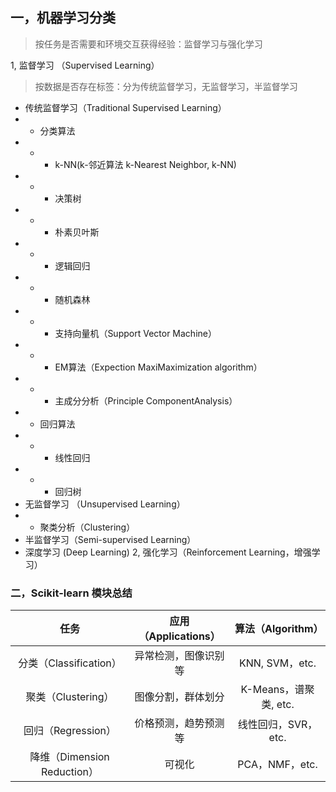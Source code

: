 ## 一，机器学习分类

> 按任务是否需要和环境交互获得经验：监督学习与强化学习

1, 监督学习 （Supervised Learning）

> 按数据是否存在标签：分为传统监督学习，无监督学习，半监督学习

* 传统监督学习（Traditional Supervised Learning）
* * 分类算法
* * * k-NN(k-邻近算法 k-Nearest Neighbor, k-NN)
* * * 决策树
* * * 朴素贝叶斯
* * * 逻辑回归
* * * 随机森林
* * * 支持向量机（Support Vector Machine）
* * * EM算法（Expection MaxiMaximization algorithm）
* * * 主成分分析（Principle ComponentAnalysis）
* * 回归算法
* * * 线性回归
* * * 回归树
* 无监督学习 （Unsupervised Learning）
* * 聚类分析（Clustering）
* 半监督学习（Semi-supervised Learning）
* 深度学习 (Deep Learning)
  2, 强化学习（Reinforcement Learning，增强学习）

### 二，Scikit-learn 模块总结

|            任务            | 应用（Applications） |   算法（Algorithm）   |
| :-------------------------: | :------------------: | :-------------------: |
|   分类（Classification）   | 异常检测，图像识别等 |    KNN, SVM，etc.    |
|     聚类（Clustering）     |  图像分割，群体划分  | K-Means，谱聚类, etc. |
|     回归（Regression）     | 价格预测，趋势预测等 |  线性回归，SVR，etc.  |
| 降维（Dimension Reduction） |        可视化        |    PCA，NMF，etc.    |
